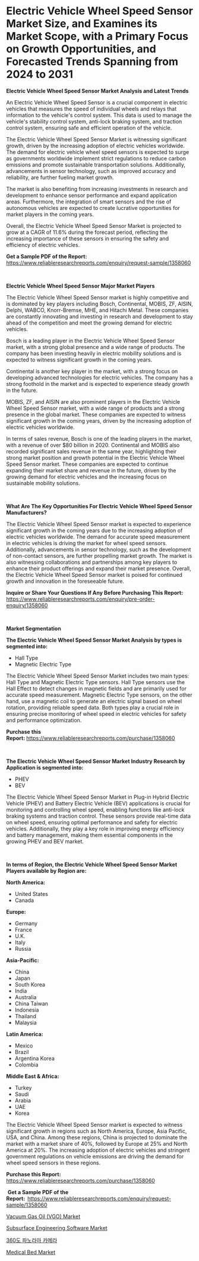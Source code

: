 <p><h1>Electric Vehicle Wheel Speed Sensor Market Size, and Examines its Market Scope, with a Primary Focus on Growth Opportunities, and Forecasted Trends Spanning from 2024 to 2031</h1></p><p><strong>Electric Vehicle Wheel Speed Sensor Market Analysis and Latest Trends</strong></p>
<p><p>An Electric Vehicle Wheel Speed Sensor is a crucial component in electric vehicles that measures the speed of individual wheels and relays that information to the vehicle's control system. This data is used to manage the vehicle's stability control system, anti-lock braking system, and traction control system, ensuring safe and efficient operation of the vehicle.</p><p>The Electric Vehicle Wheel Speed Sensor Market is witnessing significant growth, driven by the increasing adoption of electric vehicles worldwide. The demand for electric vehicle wheel speed sensors is expected to surge as governments worldwide implement strict regulations to reduce carbon emissions and promote sustainable transportation solutions. Additionally, advancements in sensor technology, such as improved accuracy and reliability, are further fueling market growth.</p><p>The market is also benefiting from increasing investments in research and development to enhance sensor performance and expand application areas. Furthermore, the integration of smart sensors and the rise of autonomous vehicles are expected to create lucrative opportunities for market players in the coming years.</p><p>Overall, the Electric Vehicle Wheel Speed Sensor Market is projected to grow at a CAGR of 11.6% during the forecast period, reflecting the increasing importance of these sensors in ensuring the safety and efficiency of electric vehicles.</p></p>
<p><strong>Get a Sample PDF of the Report:&nbsp;</strong> <a href="https://www.reliableresearchreports.com/enquiry/request-sample/1358060">https://www.reliableresearchreports.com/enquiry/request-sample/1358060</a></p>
<p>&nbsp;</p>
<p><strong>Electric Vehicle Wheel Speed Sensor Major Market Players</strong></p>
<p><p>The Electric Vehicle Wheel Speed Sensor market is highly competitive and is dominated by key players including Bosch, Continental, MOBIS, ZF, AISIN, Delphi, WABCO, Knorr-Bremse, MHE, and Hitachi Metal. These companies are constantly innovating and investing in research and development to stay ahead of the competition and meet the growing demand for electric vehicles.</p><p>Bosch is a leading player in the Electric Vehicle Wheel Speed Sensor market, with a strong global presence and a wide range of products. The company has been investing heavily in electric mobility solutions and is expected to witness significant growth in the coming years.</p><p>Continental is another key player in the market, with a strong focus on developing advanced technologies for electric vehicles. The company has a strong foothold in the market and is expected to experience steady growth in the future.</p><p>MOBIS, ZF, and AISIN are also prominent players in the Electric Vehicle Wheel Speed Sensor market, with a wide range of products and a strong presence in the global market. These companies are expected to witness significant growth in the coming years, driven by the increasing adoption of electric vehicles worldwide.</p><p>In terms of sales revenue, Bosch is one of the leading players in the market, with a revenue of over $80 billion in 2020. Continental and MOBIS also recorded significant sales revenue in the same year, highlighting their strong market position and growth potential in the Electric Vehicle Wheel Speed Sensor market. These companies are expected to continue expanding their market share and revenue in the future, driven by the growing demand for electric vehicles and the increasing focus on sustainable mobility solutions.</p></p>
<p>&nbsp;</p>
<p><strong>What Are The Key Opportunities For Electric Vehicle Wheel Speed Sensor Manufacturers?</strong></p>
<p><p>The Electric Vehicle Wheel Speed Sensor market is expected to experience significant growth in the coming years due to the increasing adoption of electric vehicles worldwide. The demand for accurate speed measurement in electric vehicles is driving the market for wheel speed sensors. Additionally, advancements in sensor technology, such as the development of non-contact sensors, are further propelling market growth. The market is also witnessing collaborations and partnerships among key players to enhance their product offerings and expand their market presence. Overall, the Electric Vehicle Wheel Speed Sensor market is poised for continued growth and innovation in the foreseeable future.</p></p>
<p><strong>Inquire or Share Your Questions If Any Before Purchasing This Report:</strong> <a href="https://www.reliableresearchreports.com/enquiry/pre-order-enquiry/1358060">https://www.reliableresearchreports.com/enquiry/pre-order-enquiry/1358060</a></p>
<p>&nbsp;</p>
<p><strong>Market Segmentation</strong></p>
<p><strong>The Electric Vehicle Wheel Speed Sensor Market Analysis by types is segmented into:</strong></p>
<p><ul><li>Hall Type</li><li>Magnetic Electric Type</li></ul></p>
<p><p>The Electric Vehicle Wheel Speed Sensor Market includes two main types: Hall Type and Magnetic Electric Type sensors. Hall Type sensors use the Hall Effect to detect changes in magnetic fields and are primarily used for accurate speed measurement. Magnetic Electric Type sensors, on the other hand, use a magnetic coil to generate an electric signal based on wheel rotation, providing reliable speed data. Both types play a crucial role in ensuring precise monitoring of wheel speed in electric vehicles for safety and performance optimization.</p></p>
<p><strong>Purchase this Report:&nbsp;</strong><a href="https://www.reliableresearchreports.com/purchase/1358060">https://www.reliableresearchreports.com/purchase/1358060</a></p>
<p>&nbsp;</p>
<p><strong>The Electric Vehicle Wheel Speed Sensor Market Industry Research by Application is segmented into:</strong></p>
<p><ul><li>PHEV</li><li>BEV</li></ul></p>
<p><p>The Electric Vehicle Wheel Speed Sensor Market in Plug-in Hybrid Electric Vehicle (PHEV) and Battery Electric Vehicle (BEV) applications is crucial for monitoring and controlling wheel speed, enabling functions like anti-lock braking systems and traction control. These sensors provide real-time data on wheel speed, ensuring optimal performance and safety for electric vehicles. Additionally, they play a key role in improving energy efficiency and battery management, making them essential components in the growing PHEV and BEV market.</p></p>
<p>&nbsp;</p>
<p><strong>In terms of Region, the Electric Vehicle Wheel Speed Sensor Market Players available by Region are:</strong></p>
<p>
    <p> <strong> North America: </strong>
        <ul>
            <li>United States</li>
            <li>Canada</li>
        </ul>
        </p> 
    <p> <strong> Europe: </strong>
        <ul>
            <li>Germany</li>
            <li>France</li>
            <li>U.K.</li>
            <li>Italy</li>
            <li>Russia</li>
        </ul>
        </p> 
    <p> <strong> Asia-Pacific: </strong>
        <ul>
            <li>China</li>
            <li>Japan</li>
            <li>South Korea</li>
            <li>India</li>
            <li>Australia</li>
            <li>China Taiwan</li>
            <li>Indonesia</li>
            <li>Thailand</li>
            <li>Malaysia</li>
        </ul>
        </p> 
    <p> <strong> Latin America: </strong>
        <ul>
            <li>Mexico</li>
            <li>Brazil</li>
            <li>Argentina Korea</li>
            <li>Colombia</li>
        </ul>
        </p> 
    <p> <strong> Middle East & Africa: </strong>
        <ul>
            <li>Turkey</li>
            <li>Saudi</li>
            <li>Arabia</li>
            <li>UAE</li>
            <li>Korea</li>
        </ul>
    </p>
    </p>
<p><p>The Electric Vehicle Wheel Speed Sensor market is expected to witness significant growth in regions such as North America, Europe, Asia Pacific, USA, and China. Among these regions, China is projected to dominate the market with a market share of 40%, followed by Europe at 25% and North America at 20%. The increasing adoption of electric vehicles and stringent government regulations on vehicle emissions are driving the demand for wheel speed sensors in these regions.</p></p>
<p><strong>Purchase this Report: </strong><a href="https://www.reliableresearchreports.com/purchase/1358060">https://www.reliableresearchreports.com/purchase/1358060</a></p>
<p>&nbsp;<strong>Get a Sample PDF of the Report:&nbsp;&nbsp;</strong><a href="https://www.reliableresearchreports.com/enquiry/request-sample/1358060">https://www.reliableresearchreports.com/enquiry/request-sample/1358060</a></p>
<p><strong></strong></p>
<p><p><a href="https://view.publitas.com/reportprime-1/vacuum-gas-oil-vgo-market-with-the-goal-of-estimating-the-market-size-and-future-growth-potential-of-various-market-segments-based-on-component-applications-end-user-and-region/">Vacuum Gas Oil (VGO) Market</a></p><p><a href="https://gentle-editor-9db.notion.site/Subsurface-Engineering-Software-Market-Growth-Market-Trends-COVID-19-Impact-and-Forecasts-for-per-12ed12341b444b4997d7b67e72ba9699">Subsurface Engineering Software Market</a></p><p><a href="https://medium.com/@cierrahayes645/360%EB%8F%84-%ED%8C%8C%EB%85%B8%EB%9D%BC%EB%A7%88-%EC%B9%B4%EB%A9%94%EB%9D%BC-%EC%8B%9C%EC%9E%A5-%EA%B7%9C%EB%AA%A8-%EB%B0%8F-%EC%8B%9C%EC%9E%A5-%EB%8F%99%ED%96%A5-%EC%82%B0%EC%97%85-%EC%A0%84%EB%B0%98%EC%9D%84-%EC%99%84%EB%B2%BD%ED%95%98%EA%B2%8C-%EC%86%8C%EA%B0%9C%ED%95%A9%EB%8B%88%EB%8B%A4-2024%EB%85%84%EB%B6%80%ED%84%B0-2031%EB%85%84%EA%B9%8C%EC%A7%80-73ffba7897ed">360도 파노라마 카메라</a></p><p><a href="https://view.publitas.com/reportprime-1/medical-bed-market-analysis-examines-its-scope-on-growth-opportunities-and-forecasted-trends-spanning-from-2023-to-2030/">Medical Bed Market</a></p></p>